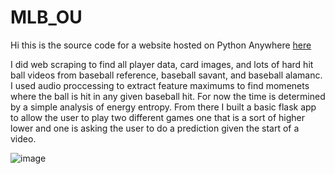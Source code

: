 # MLB_OU
Hi this is the source code for a website hosted on Python Anywhere [here](http://travismlb.pythonanywhere.com/)

I did web scraping to find all player data, card images, and lots of hard hit ball videos from baseball reference, baseball savant, and baseball alamanc.
I used audio proccessing to extract feature maximums to find momenets where the ball is hit in any given baseball hit. For now the time is determined by a simple analysis of energy entropy.
From there I built a basic flask app to allow the user to play two different games one that is a sort of higher lower and one is asking the user to do a prediction given the start of a video.


![image](https://user-images.githubusercontent.com/28307522/196770289-6552f654-45ac-4f02-a1ac-329d24737522.png)
